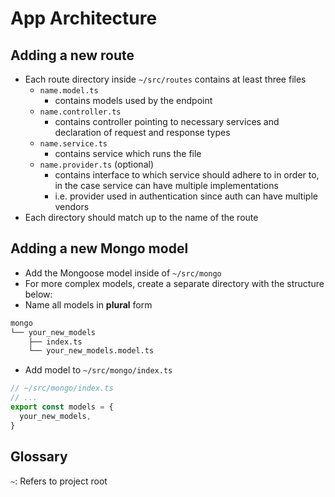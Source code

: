 # App Architecture

## Adding a new route

- Each route directory inside `~/src/routes` contains at least three files
  - `name.model.ts`
    - contains models used by the endpoint
  - `name.controller.ts`
    - contains controller pointing to necessary services
      and declaration of request and response types
  - `name.service.ts`
    - contains service which runs the file
  - `name.provider.ts` (optional)
    - contains interface to which service should adhere to in order to, in the case service
      can have multiple implementations
    - i.e. provider used in authentication since auth can have multiple vendors
- Each directory should match up to the name of the route

## Adding a new Mongo model

- Add the Mongoose model inside of `~/src/mongo`
- For more complex models, create a separate directory with the structure below:
- Name all models in **plural** form

```sh
mongo
└── your_new_models
    ├── index.ts
    └── your_new_models.model.ts
```

- Add model to `~/src/mongo/index.ts`

```ts
// ~/src/mongo/index.ts
// ...
export const models = {
  your_new_models,
}
```

## Glossary

`~`: Refers to project root

